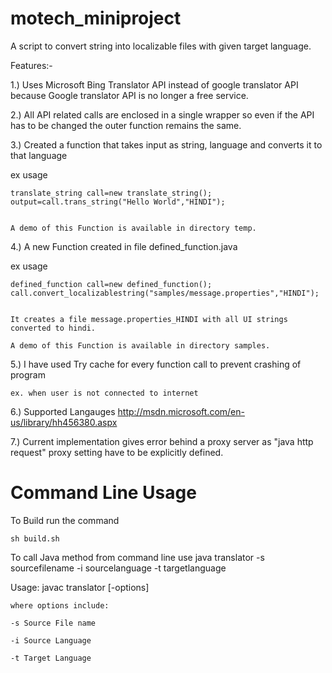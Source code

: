motech_miniproject
==================

A script to convert string into localizable files with given target language.

Features:-


1.) Uses Microsoft Bing Translator API instead of google translator API because Google translator API is no longer a free service.


2.) All API related calls are enclosed in a single wrapper so even if the API has to be changed the outer function remains the same.


3.) Created a function that takes input as string, language and converts it to that language


ex usage


	translate_string call=new translate_string();
	output=call.trans_string("Hello World","HINDI");


	A demo of this Function is available in directory temp.

4.) A new Function created in file defined_function.java


ex usage


	defined_function call=new defined_function();
	call.convert_localizablestring("samples/message.properties","HINDI");


	It creates a file message.properties_HINDI with all UI strings converted to hindi.

	A demo of this Function is available in directory samples.


5.) I have used Try cache for every function call to prevent crashing of program 


	ex. when user is not connected to internet



6.) Supported Langauges http://msdn.microsoft.com/en-us/library/hh456380.aspx


7.) Current implementation gives error behind a proxy server as "java http request" proxy setting have to be explicitly defined.



Command Line Usage 
==================

To Build run the command

	sh build.sh

To call Java method from command line use
java translator -s sourcefilename -i sourcelanguage -t targetlanguage

Usage: javac translator [-options]      
 
	where options include:

	-s Source File name

	-i Source Language 

	-t Target Language

